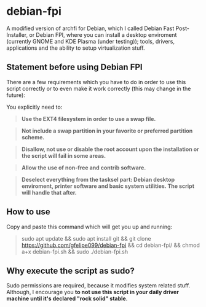 # debian-fpi
A modified version of archfi for Debian, which I called Debian Fast Post-Installer, or Debian FPI, where you can install a desktop enviroment (currently GNOME and KDE Plasma (under testing)); tools, drivers, applications and the ability to setup virtualization stuff.

## Statement before using Debian FPI
There are a few requirements which you have to do in order to use this script correctly or to even make it work correctly (this may change in the future):

You explicitly need to:
> **Use the EXT4 filesystem in order to use a swap file.**

> **Not include a swap partition in your favorite or preferred partition scheme.**

> **Disallow, not use or disable the root account upon the installation or the script will fail in some areas.**

> **Allow the use of non-free and contrib software.**

> **Deselect everything from the tasksel part: Debian desktop enviroment, printer software and basic system utilities. The script will handle that after.**

## How to use
Copy and paste this command which will get you up and running:
> sudo apt update && sudo apt install git && git clone https://github.com/gfelipe099/debian-fpi && cd debian-fpi/ && chmod a+x debian-fpi.sh && sudo ./debian-fpi.sh

## Why execute the script as sudo?
Sudo permissions are required, because it modifies system related stuff. Although, I encourage you **to not use this script in your daily driver machine until it's declared "rock solid" stable**.
